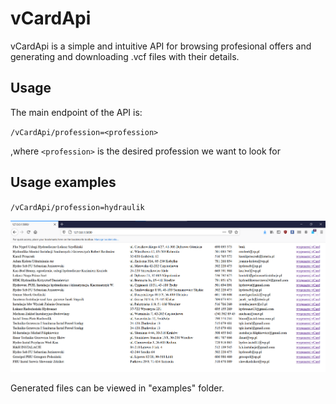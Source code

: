 # vCardApi

vCardApi is a simple and intuitive API for browsing profesional offers and generating and downloading .vcf files with their details.


## Usage

The main endpoint of the API is:

`/vCardApi/profession=<profession>`

,where `<profession>` is the desired profession we want to look for

## Usage examples 

`/vCardApi/profession=hydraulik`

![example of web response](https://raw.githubusercontent.com/215929/ppkwu/master/ppkwu4/resources/vCardApiExample.png)

Generated files can be viewed in "examples" folder.